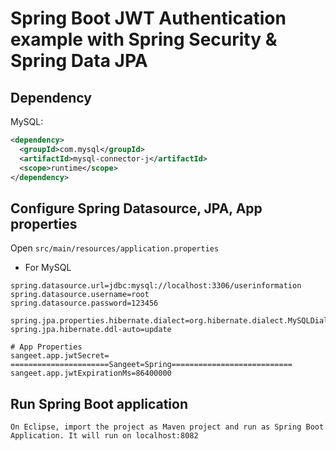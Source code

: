 # Spring Boot JWT Authentication example with Spring Security & Spring Data JPA

## Dependency
MySQL:
```xml
<dependency>
  <groupId>com.mysql</groupId>
  <artifactId>mysql-connector-j</artifactId>
  <scope>runtime</scope>
</dependency>
```
## Configure Spring Datasource, JPA, App properties
Open `src/main/resources/application.properties`

- For MySQL
```
spring.datasource.url=jdbc:mysql://localhost:3306/userinformation
spring.datasource.username=root
spring.datasource.password=123456

spring.jpa.properties.hibernate.dialect=org.hibernate.dialect.MySQLDialect
spring.jpa.hibernate.ddl-auto=update

# App Properties
sangeet.app.jwtSecret= ======================Sangeet=Spring===========================
sangeet.app.jwtExpirationMs=86400000
```
## Run Spring Boot application
```
On Eclipse, import the project as Maven project and run as Spring Boot Application. It will run on localhost:8082


